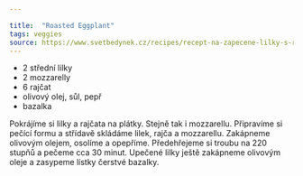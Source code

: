 ```yaml
---

title:  "Roasted Eggplant"
tags: veggies
source: https://www.svetbedynek.cz/recipes/recept-na-zapecene-lilky-s-rajcaty
---
```

* 2 střední lilky
* 2 mozzarelly
* 6 rajčat
* olivový olej, sůl, pepř
* bazalka

Pokrájíme si lilky a rajčata na plátky. Stejně tak i mozzarellu.  Připravíme si pečící formu a střídavě skládáme lilek, rajča a mozzarellu. Zakápneme olivovým olejem, osolíme a opepříme. Předehřejeme si troubu na 220 stupňů a pečeme cca 30 minut.  Upečené lilky ještě zakápneme olivovým oleje a zasypeme lístky čerstvé bazalky.
